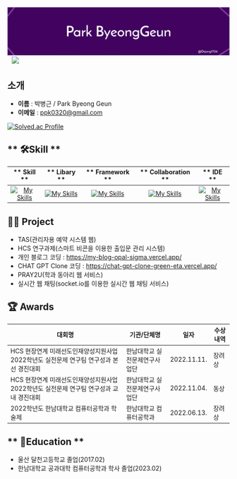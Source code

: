 <img src = "./bk_bg.png">

<a href="https://instagram.com/b_geuni">
    <img 
        src="http://img.shields.io/badge/-Instagram-black?style=flat&logo=Instagram&link=https://instagram.com/b_geuni/"
        style="height : auto; margin-left : 10px; margin-right : 10px;"/>
</a>

## **소개**
- **이름** : 박병근 / Park Byeong Geun
- **이메일** : ppk0320@gmail.com

[![Solved.ac Profile](http://mazassumnida.wtf/api/generate_badge?boj=ppk0320)](https://solved.ac/ppk0320)

## ** 🛠️Skill **

|** Skill **| ** Libary **|** Framework **|** Collaboration **|** IDE **|
| :------: | :------: | :------: | :------: | :------: |
| [![My Skills](https://skillicons.dev/icons?i=js,ts,html,css)](https://skillicons.dev) | [![My Skills](https://skillicons.dev/icons?i=tailwind,sass)](https://skillicons.dev) |[![My Skills](https://skillicons.dev/icons?i=react,nextjs)](https://skillicons.dev)|[![My Skills](https://skillicons.dev/icons?i=github,figma,discord,notion)](https://skillicons.dev)|[![My Skills](https://skillicons.dev/icons?i=vscode)](https://skillicons.dev)|

## **👨‍💻 Project**
- TAS(관리자용 예약 시스템 웹) 
- HCS 연구과제(스마트 비콘을 이용한 출입문 관리 시스템)
- 개인 블로그 코딩 : https://my-blog-opal-sigma.vercel.app/
- CHAT GPT Clone 코딩 : https://chat-gpt-clone-green-eta.vercel.app/
- PRAY2U(학과 동아리 웹 서비스)
- 실시간 웹 채팅(socket.io를 이용한 실시간 웹 채팅 서비스)

## **🏆 Awards**
|    대회명   |   기관/단체명   |   일자   |   수상 내역   |
|-------------|-------------|-------------|-------------|
|   HCS 현장연계 미래선도인재양성지원사업 2022학년도 실전문제 연구팀 연구성과 본선 경진대회   |   한남대학교 실전문제연구사업단   |   2022.11.11.   |   장려상   |
|   HCS 현장연계 미래선도인재양성지원사업 2022학년도 실전문제 연구팀 연구성과 교내 경진대회   |   한남대학교 실전문제연구사업단   |   2022.11.04.   |   동상   |
|   2022학년도 한남대학교 컴퓨터공학과 학술제   |   한남대학교 컴퓨터공학과   |   2022.06.13.   |    장려상   |

## ** 🏫Education **
- 울산 달천고등학교 졸업(2017.02)
- 한남대학교 공과대학 컴퓨터공학과 학사 졸업(2023.02)




